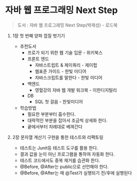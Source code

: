  자바 웹 프로그래밍 Next Step
=============================

> 도서 :  자바 웹 프로그래밍 Next Step(박재성) - 로드북

1. 1장 첫 번째 양파 껍질 벗기기
    - 추천도서
        + 프로가 되기 위한 웹 기술 입문 - 위키북스
        + 프론트 엔드
            * 자바스트립트 & 제이쿼리 - 제이펍
            * 웹표준 가이드 - 한빛 미디어
            * 자바스크립트를 말한다 - 한빛 미디어
        + 백엔드
            * 영혈강의 자바 웹 개발 워크북 - 이한디지털리
        + DB 
            * SQL 첫 걸음 - 한빛미디어
    -  학습방법
        + 필요한 부분부터 흡수한다.
        + 대략적인 부분을 잡아서 조금씩 상세화 한다.
        + 끝에서부터 차례대로 베껴간다

2. 2장 문자열 계산기 구현을 통한 테스트와 리팩토링
    - 테스트는 Junit등 테스트 도구를 활용 한다.
    - 결과 값을 눈이 아닌 프로그램을 통하여 자동화 한다.
    - 테스트 코드에서도 중복 제거를 습관화 한다.
    - @Before, @After는 public으로 선언해야 한다.
    - @Before, @After는 매 @Test가 실행되기 전/후에 실행된다         